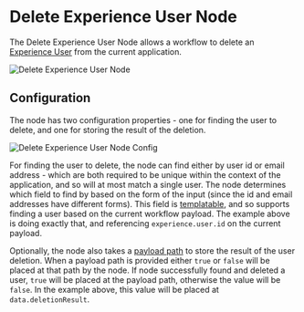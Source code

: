 # Delete Experience User Node

The Delete Experience User Node allows a workflow to delete an [Experience User](/experiences/users/) from the current application.

![Delete Experience User Node](/images/workflows/experience/delete-experience-user-node.png "Delete Experience User Node")

## Configuration

The node has two configuration properties - one for finding the user to delete, and one for storing the result of the deletion.

![Delete Experience User Node Config](/images/workflows/experience/delete-experience-user-node-config.png "Delete Experience User Node Config")

For finding the user to delete, the node can find either by user id or email address - which are both required to be unique within the context of the application, and so will at most match a single user. The node determines which field to find by based on the form of the input (since the id and email addresses have different forms). This field is [templatable](/workflows/accessing-payload-data/#string-templates), and so supports finding a user based on the current workflow payload. The example above is doing exactly that, and referencing `experience.user.id` on the current payload.

Optionally, the node also takes a [payload path](/workflows/accessing-payload-data/#payload-paths) to store the result of the user deletion. When a payload path is provided either `true` or `false` will be placed at that path by the node. If node successfully found and deleted a user, `true` will be placed at the payload path, otherwise the value will be `false`. In the example above, this value will be placed at `data.deletionResult`.